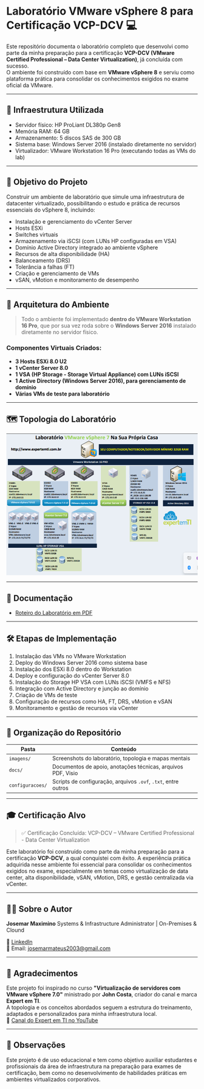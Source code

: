 # Laboratório VMware vSphere 8 para Certificação VCP-DCV 💻 

Este repositório documenta o laboratório completo que desenvolvi como parte da minha preparação para a certificação **VCP-DCV (VMware Certified Professional – Data Center Virtualization)**, já concluída com sucesso.  
O ambiente foi construído com base em **VMware vSphere 8** e serviu como plataforma prática para consolidar os conhecimentos exigidos no exame oficial da VMware.

---

## 🧰 Infraestrutura Utilizada

- Servidor físico: HP ProLiant DL380p Gen8
- Memória RAM: 64 GB
- Armazenamento: 5 discos SAS de 300 GB
- Sistema base: Windows Server 2016 (instalado diretamente no servidor)
- Virtualizador: VMware Workstation 16 Pro (executando todas as VMs do lab)

---

## 🎯 Objetivo do Projeto

Construir um ambiente de laboratório que simule uma infraestrutura de datacenter virtualizado, possibilitando o estudo e prática de recursos essenciais do vSphere 8, incluindo:

- Instalação e gerenciamento do vCenter Server
- Hosts ESXi
- Switches virtuais
- Armazenamento via iSCSI (com LUNs HP configuradas em VSA)
- Domínio Active Directory integrado ao ambiente vSphere
- Recursos de alta disponibilidade (HA)
- Balanceamento (DRS)
- Tolerância a falhas (FT)
- Criação e gerenciamento de VMs
- vSAN, vMotion e monitoramento de desempenho

---

## 🧱 Arquitetura do Ambiente

> Todo o ambiente foi implementado **dentro do VMware Workstation 16 Pro**, que por sua vez roda sobre o **Windows Server 2016** instalado diretamente no servidor físico.

### Componentes Virtuais Criados:

- **3 Hosts ESXi 8.0 U2**
- **1 vCenter Server 8.0**
- **1 VSA (HP Storage - Storage Virtual Appliance) com LUNs iSCSI**
- **1 Active Directory (Windows Server 2016), para gerenciamento de domínio**
- **Várias VMs de teste para laboratório**

---

## 🗺️ Topologia do Laboratório

![Topologia](imagens/topologia.png)

---

## 📄 Documentação

- [Roteiro do Laboratório em PDF](docs/documentacao.pdf)

---

## 🛠️ Etapas de Implementação

1. Instalação das VMs no VMware Workstation
2. Deploy do Windows Server 2016 como sistema base
3. Instalação dos ESXi 8.0 dentro do Workstation
4. Deploy e configuração do vCenter Server 8.0
5. Instalação do Storage HP VSA com LUNs iSCSI (VMFS e NFS)
6. Integração com Active Directory e junção ao domínio
7. Criação de VMs de teste
8. Configuração de recursos como HA, FT, DRS, vMotion e vSAN
9. Monitoramento e gestão de recursos via vCenter

---

## 📁 Organização do Repositório

| Pasta             | Conteúdo                                                         |
|------------------|------------------------------------------------------------------|
| `imagens/`       | Screenshots do laboratório, topologia e mapas mentais            |
| `docs/`          | Documentos de apoio, anotações técnicas, arquivos PDF, Visio     |
| `configuracoes/` | Scripts de configuração, arquivos `.ovf`, `.txt`, entre outros   |

---

## 🎓 Certificação Alvo

> ✅ Certificação Concluída: VCP-DCV – VMware Certified Professional - Data Center Virtualization

Este laboratório foi construído como parte da minha preparação para a certificação **VCP-DCV**, a qual conquistei com êxito. A experiência prática adquirida nesse ambiente foi essencial para consolidar os conhecimentos exigidos no exame, especialmente em temas como virtualização de data center, alta disponibilidade, vSAN, vMotion, DRS, e gestão centralizada via vCenter.


---

## 👨‍💻 Sobre o Autor

**Josemar Maximino**
Systems & Infrastructure Administrator | On-Premises & Clound

🔗 [LinkedIn](https://www.linkedin.com/in/josemar-maximino-8bb974251?utm_source=share&utm_campaign=share_via&utm_content=profile&utm_medium=ios_app)  
📧 Email: josemarmateus2003@gmail.com

---

## 🙏 Agradecimentos

Este projeto foi inspirado no curso **"Virtualização de servidores com VMware vSphere 7.0"** ministrado por **John Costa**, criador do canal e marca **Expert em TI**.  
A topologia e os conceitos abordados seguem a estrutura do treinamento, adaptados e personalizados para minha infraestrutura local.  
🔗 [Canal do Expert em TI no YouTube](https://www.youtube.com/@ExpertemTI)


---

## 📌 Observações

Este projeto é de uso educacional e tem como objetivo auxiliar estudantes e profissionais da área de infraestrutura na preparação para exames de certificação, bem como no desenvolvimento de habilidades práticas em ambientes virtualizados corporativos.
